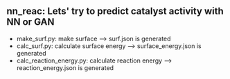 ## nn_reac: Lets' try to predict catalyst activity with NN or GAN
* make_surf.py: make surface --> surf.json is generated
* calc_surf.py: calculate surface energy --> surface_energy.json is generated
* calc_reaction_energy.py: calculate reaction energy --> reaction_energy.json is generated

